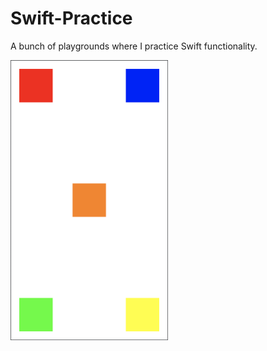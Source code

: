 # Swift-Practice
A bunch of playgrounds where I practice Swift functionality.

<a href="url"><img src="https://github.com/StevenWorrall/Swift-Practice/blob/master/Pictures/Basic_AutoLayout.png" align="center" height=50% width=50% ></a>
<!-- ![alt text][logo]

[logo]: https://github.com/StevenWorrall/Swift-Practice/blob/master/Pictures/Basic_AutoLayout.png "Logo Title Text 2" -->